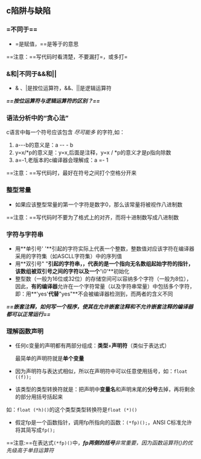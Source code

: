 ## c陷阱与缺陷

### =不同于==

+ =是赋值，==是等于的意思

==注意：==写代码时看清楚，不要漏打=，或多打=

### &和|不同于&&和||

+ & 、|是按位运算符，&&、||是逻辑运算符

***==按位运算符与逻辑运算符的区别？==***

### 语法分析中的“贪心法”

c语言中每一个符号应该包含 *尽可能多* 的字符,如：

1. a---b的意义是：a -- - b
2. y=x/*p的意义是：y=x,后面是注释，y=x / *p的意义才是p指向除数
3. a=-1,老版本的c编译器会理解成：a =- 1

==注意：==写代码时，最好在符号之间打个空格分开来

### 整型常量

+ 如果应该整型常量的第一个字符是数字0，那么该常量将被视作八进制数

==注意：==写代码时不要为了格式上的对齐，而将十进制数写成八进制数

### 字符与字符串

+ 用**单引号' '**引起的字符实际上代表一个整数，整数值对应该字符在编译器采用的字符集（如ASCLL字符集）中的序列值
+ 用**双引号" "**引起的字符串，，代表的是一个指向无名数组起始字符的指针，该数组被双引号之间的字符以及一个**'\0'**初始化
+ 整型数（一般为16位或32位）的存储空间可以容纳多个字符（一般为8位），因此，**有的编译器**允许在一个字符常量（以及字符串常量）中包括多个字符，即：用**'yes'**代替**"yes"**不会被编译器检测到，而两者的含义不同

***==嵌套注释，如何写一个程序，使其在允许嵌套注释和不允许嵌套注释的编译器都可以正常运行==***

### 理解函数声明

+ 任何c变量的声明都有两部分组成：**类型**+**声明符**（类似于表达式）

  最简单的声明符就是**单个变量**

+ 因为声明符与表达式相似，所以在声明符中可以任意使用括号，如：`float ((f));`
+ 该类型的类型转换符就是：把声明中**变量名**和声明末尾的**分号**去掉，再将剩余的部分用括号括起来

如：`float (*h)()`的这个类型类型转换符是`float (*)()`

+ 假定fp是一个函数指针，调用fp所指向的函数：`(*fp)();`，ANSI C标准允许将其简写成`fp();`

==注意:==在表达式`(*fp)()`中，***fp两侧的括号**非常重要，因为函数运算符()的优先级高于单目运算符*